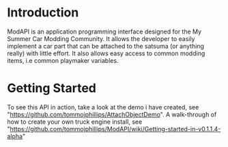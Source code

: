 # Introduction
 ModAPI is an application programming interface designed for the My Summer Car Modding Community. It allows the developer
 to easily implement a car part that can be attached to the satsuma (or anything really) with little effort. It also allows 
 easy access to common modding items, i.e common playmaker variables. 

# Getting Started
To see this API in action, take a look at the demo i have created, see "<https://github.com/tommojphillips/AttachObjectDemo>".
A walk-through of how to create your own truck engine install, see "<https://github.com/tommojphillips/ModAPI/wiki/Getting-started-in-v0.1.1.4-alpha>"
